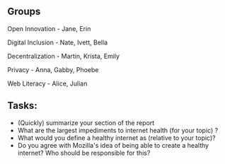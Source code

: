 ## Groups

Open Innovation - Jane, Erin

Digital Inclusion - Nate, Ivett, Bella

Decentralization - Martin, Krista, Emily

Privacy - Anna, Gabby, Phoebe 

Web Literacy - Alice, Julian 

## Tasks: 

- (Quickly) summarize your section of the report
- What are the largest impediments to internet health (for your topic) ?
- What would you define a healthy internet as (relative to your topic)? 
- Do you agree with Mozilla's idea of being able to create a healthy internet? Who should be responsible for this? 
